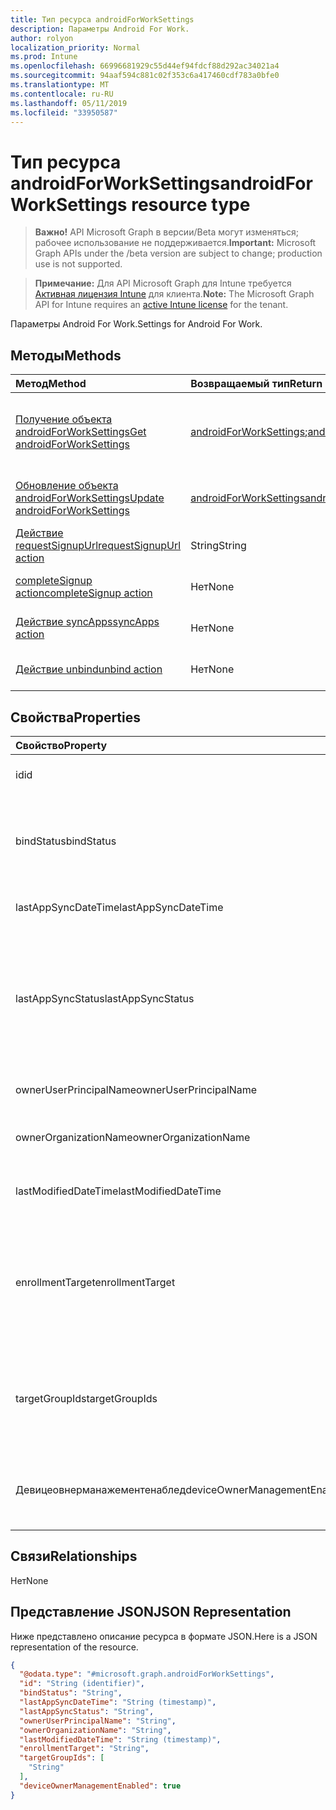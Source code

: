 ```yaml
---
title: Тип ресурса androidForWorkSettings
description: Параметры Android For Work.
author: rolyon
localization_priority: Normal
ms.prod: Intune
ms.openlocfilehash: 66996681929c55d44ef94fdcf88d292ac34021a4
ms.sourcegitcommit: 94aaf594c881c02f353c6a417460cdf783a0bfe0
ms.translationtype: MT
ms.contentlocale: ru-RU
ms.lasthandoff: 05/11/2019
ms.locfileid: "33950587"
---
```

# <a name="androidforworksettings-resource-type"></a><span data-ttu-id="bca8a-103">Тип ресурса androidForWorkSettings</span><span class="sxs-lookup"><span data-stu-id="bca8a-103">androidForWorkSettings resource type</span></span>

> <span data-ttu-id="bca8a-104">**Важно!** API Microsoft Graph в версии/Beta могут изменяться; рабочее использование не поддерживается.</span><span class="sxs-lookup"><span data-stu-id="bca8a-104">**Important:** Microsoft Graph APIs under the /beta version are subject to change; production use is not supported.</span></span>

> <span data-ttu-id="bca8a-105">**Примечание:** Для API Microsoft Graph для Intune требуется [Активная лицензия Intune](https://go.microsoft.com/fwlink/?linkid=839381) для клиента.</span><span class="sxs-lookup"><span data-stu-id="bca8a-105">**Note:** The Microsoft Graph API for Intune requires an [active Intune license](https://go.microsoft.com/fwlink/?linkid=839381) for the tenant.</span></span>

<span data-ttu-id="bca8a-106">Параметры Android For Work.</span><span class="sxs-lookup"><span data-stu-id="bca8a-106">Settings for Android For Work.</span></span>

## <a name="methods"></a><span data-ttu-id="bca8a-107">Методы</span><span class="sxs-lookup"><span data-stu-id="bca8a-107">Methods</span></span>
|<span data-ttu-id="bca8a-108">Метод</span><span class="sxs-lookup"><span data-stu-id="bca8a-108">Method</span></span>|<span data-ttu-id="bca8a-109">Возвращаемый тип</span><span class="sxs-lookup"><span data-stu-id="bca8a-109">Return Type</span></span>|<span data-ttu-id="bca8a-110">Описание</span><span class="sxs-lookup"><span data-stu-id="bca8a-110">Description</span></span>|
|:---|:---|:---|
|[<span data-ttu-id="bca8a-111">Получение объекта androidForWorkSettings</span><span class="sxs-lookup"><span data-stu-id="bca8a-111">Get androidForWorkSettings</span></span>](../api/intune-androidforwork-androidforworksettings-get.md)|<span data-ttu-id="bca8a-112">[androidForWorkSettings](../resources/intune-androidforwork-androidforworksettings.md);</span><span class="sxs-lookup"><span data-stu-id="bca8a-112">[androidForWorkSettings](../resources/intune-androidforwork-androidforworksettings.md)</span></span>|<span data-ttu-id="bca8a-113">Чтение свойств и связей объекта [androidForWorkSettings](../resources/intune-androidforwork-androidforworksettings.md).</span><span class="sxs-lookup"><span data-stu-id="bca8a-113">Read properties and relationships of the [androidForWorkSettings](../resources/intune-androidforwork-androidforworksettings.md) object.</span></span>|
|[<span data-ttu-id="bca8a-114">Обновление объекта androidForWorkSettings</span><span class="sxs-lookup"><span data-stu-id="bca8a-114">Update androidForWorkSettings</span></span>](../api/intune-androidforwork-androidforworksettings-update.md)|[<span data-ttu-id="bca8a-115">androidForWorkSettings</span><span class="sxs-lookup"><span data-stu-id="bca8a-115">androidForWorkSettings</span></span>](../resources/intune-androidforwork-androidforworksettings.md)|<span data-ttu-id="bca8a-116">Обновление свойств объекта [androidForWorkSettings](../resources/intune-androidforwork-androidforworksettings.md).</span><span class="sxs-lookup"><span data-stu-id="bca8a-116">Update the properties of a [androidForWorkSettings](../resources/intune-androidforwork-androidforworksettings.md) object.</span></span>|
|[<span data-ttu-id="bca8a-117">Действие requestSignupUrl</span><span class="sxs-lookup"><span data-stu-id="bca8a-117">requestSignupUrl action</span></span>](../api/intune-androidforwork-androidforworksettings-requestsignupurl.md)|<span data-ttu-id="bca8a-118">String</span><span class="sxs-lookup"><span data-stu-id="bca8a-118">String</span></span>|<span data-ttu-id="bca8a-119">Пока не задокументировано.</span><span class="sxs-lookup"><span data-stu-id="bca8a-119">Not yet documented</span></span>|
|[<span data-ttu-id="bca8a-120">completeSignup action</span><span class="sxs-lookup"><span data-stu-id="bca8a-120">completeSignup action</span></span>](../api/intune-androidforwork-androidforworksettings-completesignup.md)|<span data-ttu-id="bca8a-121">Нет</span><span class="sxs-lookup"><span data-stu-id="bca8a-121">None</span></span>|<span data-ttu-id="bca8a-122">Пока не задокументировано</span><span class="sxs-lookup"><span data-stu-id="bca8a-122">Not yet documented</span></span>|
|[<span data-ttu-id="bca8a-123">Действие syncApps</span><span class="sxs-lookup"><span data-stu-id="bca8a-123">syncApps action</span></span>](../api/intune-androidforwork-androidforworksettings-syncapps.md)|<span data-ttu-id="bca8a-124">Нет</span><span class="sxs-lookup"><span data-stu-id="bca8a-124">None</span></span>|<span data-ttu-id="bca8a-125">Пока не задокументировано</span><span class="sxs-lookup"><span data-stu-id="bca8a-125">Not yet documented</span></span>|
|[<span data-ttu-id="bca8a-126">Действие unbind</span><span class="sxs-lookup"><span data-stu-id="bca8a-126">unbind action</span></span>](../api/intune-androidforwork-androidforworksettings-unbind.md)|<span data-ttu-id="bca8a-127">Нет</span><span class="sxs-lookup"><span data-stu-id="bca8a-127">None</span></span>|<span data-ttu-id="bca8a-128">Пока не задокументировано</span><span class="sxs-lookup"><span data-stu-id="bca8a-128">Not yet documented</span></span>|

## <a name="properties"></a><span data-ttu-id="bca8a-129">Свойства</span><span class="sxs-lookup"><span data-stu-id="bca8a-129">Properties</span></span>
|<span data-ttu-id="bca8a-130">Свойство</span><span class="sxs-lookup"><span data-stu-id="bca8a-130">Property</span></span>|<span data-ttu-id="bca8a-131">Тип</span><span class="sxs-lookup"><span data-stu-id="bca8a-131">Type</span></span>|<span data-ttu-id="bca8a-132">Описание</span><span class="sxs-lookup"><span data-stu-id="bca8a-132">Description</span></span>|
|:---|:---|:---|
|<span data-ttu-id="bca8a-133">id</span><span class="sxs-lookup"><span data-stu-id="bca8a-133">id</span></span>|<span data-ttu-id="bca8a-134">Строка</span><span class="sxs-lookup"><span data-stu-id="bca8a-134">String</span></span>|<span data-ttu-id="bca8a-135">Идентификатор параметров Android for Work</span><span class="sxs-lookup"><span data-stu-id="bca8a-135">The Android for Work settings identifier</span></span>|
|<span data-ttu-id="bca8a-136">bindStatus</span><span class="sxs-lookup"><span data-stu-id="bca8a-136">bindStatus</span></span>|[<span data-ttu-id="bca8a-137">Андроидфорворкбиндстатус</span><span class="sxs-lookup"><span data-stu-id="bca8a-137">androidForWorkBindStatus</span></span>](../resources/intune-androidforwork-androidforworkbindstatus.md)|<span data-ttu-id="bca8a-138">Состояние связывания клиента с помощью API Google EMM.</span><span class="sxs-lookup"><span data-stu-id="bca8a-138">Bind status of the tenant with the Google EMM API.</span></span> <span data-ttu-id="bca8a-139">Возможные значения: `notBound`, `bound`, `boundAndValidated`, `unbinding`.</span><span class="sxs-lookup"><span data-stu-id="bca8a-139">Possible values are: `notBound`, `bound`, `boundAndValidated`, `unbinding`.</span></span>|
|<span data-ttu-id="bca8a-140">lastAppSyncDateTime</span><span class="sxs-lookup"><span data-stu-id="bca8a-140">lastAppSyncDateTime</span></span>|<span data-ttu-id="bca8a-141">DateTimeOffset</span><span class="sxs-lookup"><span data-stu-id="bca8a-141">DateTimeOffset</span></span>|<span data-ttu-id="bca8a-142">Время завершения последней синхронизации приложения</span><span class="sxs-lookup"><span data-stu-id="bca8a-142">Last completion time for app sync</span></span>|
|<span data-ttu-id="bca8a-143">lastAppSyncStatus</span><span class="sxs-lookup"><span data-stu-id="bca8a-143">lastAppSyncStatus</span></span>|[<span data-ttu-id="bca8a-144">Андроидфорворксинкстатус</span><span class="sxs-lookup"><span data-stu-id="bca8a-144">androidForWorkSyncStatus</span></span>](../resources/intune-androidforwork-androidforworksyncstatus.md)|<span data-ttu-id="bca8a-145">Последний результат синхронизации приложений.</span><span class="sxs-lookup"><span data-stu-id="bca8a-145">Last application sync result.</span></span> <span data-ttu-id="bca8a-146">Возможные значения: `success`, `credentialsNotValid`, `androidForWorkApiError`, `managementServiceError`, `unknownError`, `none`.</span><span class="sxs-lookup"><span data-stu-id="bca8a-146">Possible values are: `success`, `credentialsNotValid`, `androidForWorkApiError`, `managementServiceError`, `unknownError`, `none`.</span></span>|
|<span data-ttu-id="bca8a-147">ownerUserPrincipalName</span><span class="sxs-lookup"><span data-stu-id="bca8a-147">ownerUserPrincipalName</span></span>|<span data-ttu-id="bca8a-148">Строка</span><span class="sxs-lookup"><span data-stu-id="bca8a-148">String</span></span>|<span data-ttu-id="bca8a-149">UPN владельца, создавшего предприятие</span><span class="sxs-lookup"><span data-stu-id="bca8a-149">Owner UPN that created the enterprise</span></span>|
|<span data-ttu-id="bca8a-150">ownerOrganizationName</span><span class="sxs-lookup"><span data-stu-id="bca8a-150">ownerOrganizationName</span></span>|<span data-ttu-id="bca8a-151">String</span><span class="sxs-lookup"><span data-stu-id="bca8a-151">String</span></span>|<span data-ttu-id="bca8a-152">Имя организации, используемое при входящей миграции Android for Work</span><span class="sxs-lookup"><span data-stu-id="bca8a-152">Organization name used when onboarding Android for Work</span></span>|
|<span data-ttu-id="bca8a-153">lastModifiedDateTime</span><span class="sxs-lookup"><span data-stu-id="bca8a-153">lastModifiedDateTime</span></span>|<span data-ttu-id="bca8a-154">DateTimeOffset</span><span class="sxs-lookup"><span data-stu-id="bca8a-154">DateTimeOffset</span></span>|<span data-ttu-id="bca8a-155">Время последнего изменения параметров Android for Work</span><span class="sxs-lookup"><span data-stu-id="bca8a-155">Last modification time for Android for Work settings</span></span>|
|<span data-ttu-id="bca8a-156">enrollmentTarget</span><span class="sxs-lookup"><span data-stu-id="bca8a-156">enrollmentTarget</span></span>|[<span data-ttu-id="bca8a-157">Андроидфорворкенроллменттаржет</span><span class="sxs-lookup"><span data-stu-id="bca8a-157">androidForWorkEnrollmentTarget</span></span>](../resources/intune-androidforwork-androidforworkenrollmenttarget.md)|<span data-ttu-id="bca8a-158">Указывает, какие пользователи могут регистрировать устройства в Android для управления рабочими устройствами.</span><span class="sxs-lookup"><span data-stu-id="bca8a-158">Indicates which users can enroll devices in Android for Work device management.</span></span> <span data-ttu-id="bca8a-159">Возможные значения: `none`, `all`, `targeted`, `targetedAsEnrollmentRestrictions`.</span><span class="sxs-lookup"><span data-stu-id="bca8a-159">Possible values are: `none`, `all`, `targeted`, `targetedAsEnrollmentRestrictions`.</span></span>|
|<span data-ttu-id="bca8a-160">targetGroupIds</span><span class="sxs-lookup"><span data-stu-id="bca8a-160">targetGroupIds</span></span>|<span data-ttu-id="bca8a-161">Коллекция строк</span><span class="sxs-lookup"><span data-stu-id="bca8a-161">String collection</span></span>|<span data-ttu-id="bca8a-162">Указывает, какие группы AAD могут регистрировать устройства для управления с помощью Android for Work, если для параметра enrollmentTarget задано значение Targeted.</span><span class="sxs-lookup"><span data-stu-id="bca8a-162">Specifies which AAD groups can enroll devices in Android for Work device management if enrollmentTarget is set to 'Targeted'</span></span>|
|<span data-ttu-id="bca8a-163">Девицеовнерманажементенаблед</span><span class="sxs-lookup"><span data-stu-id="bca8a-163">deviceOwnerManagementEnabled</span></span>|<span data-ttu-id="bca8a-164">Логический</span><span class="sxs-lookup"><span data-stu-id="bca8a-164">Boolean</span></span>|<span data-ttu-id="bca8a-165">Указывает, передается ли эта учетная запись управлению владельцами устройств Android с помощью Клауддпк.</span><span class="sxs-lookup"><span data-stu-id="bca8a-165">Indicates if this account is flighting for Android Device Owner Management with CloudDPC.</span></span>|

## <a name="relationships"></a><span data-ttu-id="bca8a-166">Связи</span><span class="sxs-lookup"><span data-stu-id="bca8a-166">Relationships</span></span>
<span data-ttu-id="bca8a-167">Нет</span><span class="sxs-lookup"><span data-stu-id="bca8a-167">None</span></span>

## <a name="json-representation"></a><span data-ttu-id="bca8a-168">Представление JSON</span><span class="sxs-lookup"><span data-stu-id="bca8a-168">JSON Representation</span></span>
<span data-ttu-id="bca8a-169">Ниже представлено описание ресурса в формате JSON.</span><span class="sxs-lookup"><span data-stu-id="bca8a-169">Here is a JSON representation of the resource.</span></span>
<!-- {
  "blockType": "resource",
  "keyProperty": "id",
  "@odata.type": "microsoft.graph.androidForWorkSettings"
}
-->
``` json
{
  "@odata.type": "#microsoft.graph.androidForWorkSettings",
  "id": "String (identifier)",
  "bindStatus": "String",
  "lastAppSyncDateTime": "String (timestamp)",
  "lastAppSyncStatus": "String",
  "ownerUserPrincipalName": "String",
  "ownerOrganizationName": "String",
  "lastModifiedDateTime": "String (timestamp)",
  "enrollmentTarget": "String",
  "targetGroupIds": [
    "String"
  ],
  "deviceOwnerManagementEnabled": true
}
```




